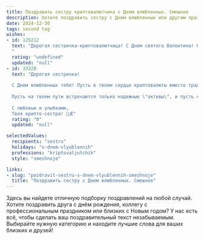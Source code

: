 ```yaml
---
title: Поздравить сестру криптовалютчика с Днем влюбленных. Смешное
description: Хотите поздравить сестру с Днем влюбленных или другим праздником? Наш ИИ создаст незабываемое поздравление, а вы обязательно выделитесь среди других.  
date: 2024-12-30
tags: second tag
wishes:
- id: 125212
  text: "Дорогая сестричка-криптовалютчица! С Днем святого Валентина! Надеюсь, твой биткоин сегодня не рухнет, как твои романтические надежды.  Пусть твоя любовь будет стабильной, как курс Tether (ну, почти!), а отношения —  более прибыльными, чем майнинг эфириума!  Целую!
  "
  rating: "undefined"
  updated: "null"
- id: 33328
  text: "Дорогая сестричка!
  
  С Днем влюбленных тебя! Пусть в твоем сердце криптовалюты вместо традиционных \"плюшек\" накопится столько, чтобы купить всех биржевых медведей и быков! Желаю, чтобы твоя любовь была такой же стабильной, как биткойн в лучшие времена, а эмоции — такими же волатильными, как график альткоинов!
  
  Пусть на твоем пути встречаются только надежные \"активы\", и пусть каждый день будет как \"харт-форк\" — с новым раундом счастья и радости! А если вдруг появится \"медвежий\" рынок любви, не расстраивайся, ведь у тебя за спиной целая армия \"хардкорных\" поклонников, готовых поддержать!
  
  С любовью и улыбками,
  Твоя крипто-сестра! 💖💰"
  rating: "0"
  updated: "null"

selectedValues:
  recipients: "sestru"
  holidays: "s-dnem-vlyublennih"
  professions: "kriptovaljutchik"
  style: "smeshnoje"

links:
- slug: "pozdravit-sestru-s-dnem-vlyublennih-smeshnoje"
  title: "Поздравить сестру с Днем влюбленных. Смешное"
---
```


Здесь вы найдете отличную подборку поздравлений на любой случай. 
Хотите поздравить друга с днём рождения, коллегу с профессиональным праздником или близких с Новым годом? У нас есть всё, чтобы сделать ваш поздравительный текст незабываемым. Выбирайте нужную категорию и находите лучшие слова для ваших близких и друзей!
